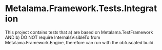 # Metalama.Framework.Tests.Integration

This project contains tests that a) are based on Metalama.TestFramework AND b) DO NOT require InternalsVisibleTo from
Metalama.Framework.Engine, therefore can run with the obfuscated build.
  
